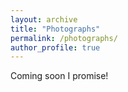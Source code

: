 ```yaml
---
layout: archive
title: "Photographs"
permalink: /photographs/
author_profile: true
---
```


Coming soon I promise!